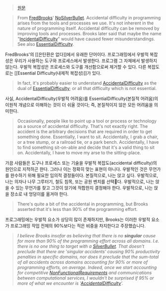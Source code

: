 > [원문](https://wiki.c2.com/?AccidentalDifficulty)

> From [FredBrooks](https://wiki.c2.com/?FredBrooks)' [NoSilverBullet](https://wiki.c2.com/?NoSilverBullet). Accidental difficulty in programming arises from the tools and processes we use. It's not inherent in the nature of programming itself. Accidental difficulty can be removed by improving tools and processes. Brooks later said that maybe the name "[IncidentalDifficulty](https://wiki.c2.com/?IncidentalDifficulty)" would have caused fewer misunderstandings. See also [EssentialDifficulty](https://wiki.c2.com/?EssentialDifficulty).

FredBrooks'의 [[은탄환은 없다]]에서 유래한 단어이다. 프로그래밍에서 우발적 복잡성은 우리가 사용하는 도구와 프로세스에서 발생한다. 프로그램 그 자체에서 발생하지 않는다. 우발적 복잡성은 프로세스와 도구를 개선함으로써 제거할 수 있다. 다른 복잡도로는 [[Essential Difficulty(내제적 복잡성)]]가 있다.

> In fact, it's probably easier to understand [AccidentalDifficulty](https://wiki.c2.com/?AccidentalDifficulty) as the dual of [EssentialDifficulty](https://wiki.c2.com/?EssentialDifficulty); or all that difficulty which is not essential.

사실, AccidentalDifficulty(우발적 어려움)를 EssentialDifficulty(본질적 어려움)의 이원적 개념으로 이해하는 것이 더 쉬울 것이다; 즉, 본질적이지 않은 모든 어려움을 의미한다.

> Occasionally, people like to point up a tool or process or technology as a source of accidental difficulty. That's not exactly right. The accident is the arbitrary decisions that are required in order to get something done. Essentially, I want to sit. Accidentally, I grab a chair, or a tree stump, or a railroad tie, or a park bench. Accidentally, I have to find something sit-on-able and decide that it's a valid thing to sit on. Accidentally, I have to move my arse to the sitting-place.

가끔 사람들은 도구나 프로세스 또는 기술을 우발적 복잡도(accidental difficulty)의 원인으로 지적하곤 한다. 그러나 이는 정확히 맞는 표현이 아니다. 우발적인 것은 무언가를 완수하기 위해 필요한 임의적 결정들이다. 본질적으로, 나는 앉고 싶다. 우발적으로, 나는 의자나 나무 그루터기, 철도 침목, 또는 공원 벤치를 선택다. 우발적으로, 나는 앉을 수 있는 무언가를 찾고 그것이 앉기에 적합한지 결정해야 한다. 우발적으로, 나는 앉을 장소로 내 엉덩이를 옮겨야 한다.

> There's quite a bit of the accidental in programming, but Brooks asserted that it's less than 90% of the programming effort.

프로그래밍에는 우발적 요소가 상당히 많이 존재하지만, Brooks는 이러한 우발적 요소가 프로그래밍 작업 전체의 90%보다는 적은 비중을 차지한다고 주장했습니다.

> _I believe Brooks insofar as believing that there is no **singular** cause for more than 90% of the programming effort across all domains. I.e. there is no one thing to target with a [SilverBullet](https://wiki.c2.com/?SilverBullet). That doesn't preclude that there are 'singular accidents' causing 90% productivity penalties in specific domains, nor does it preclude that the sum-total of all accidents across domains accounting for 90% or more of programming efforts, on average. Indeed, once we start accounting for competitive [NonFunctionalRequirements](https://wiki.c2.com/?NonFunctionalRequirements) and communications between computational services, I wouldn't be surprised if 95% or more of what we encounter is '[AccidentalDifficulty](https://wiki.c2.com/?AccidentalDifficulty)'._

